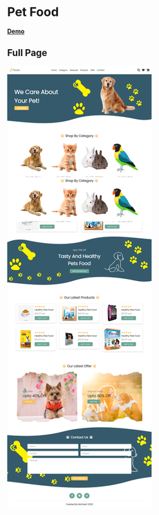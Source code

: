 #   Pet Food

**[Demo]()**


## Full Page

<p aling="center">
    <img src="preview.png" alt="">
</p>